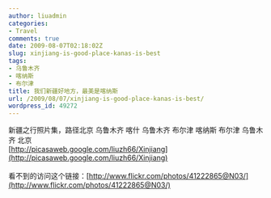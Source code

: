 ```yaml
---
author: liuadmin
categories:
- Travel
comments: true
date: 2009-08-07T02:18:02Z
slug: xinjiang-is-good-place-kanas-is-best
tags:
- 乌鲁木齐
- 喀纳斯
- 布尔津
title: 我们新疆好地方，最美是喀纳斯
url: /2009/08/07/xinjiang-is-good-place-kanas-is-best/
wordpress_id: 49272
---
```


新疆之行照片集，路径北京  乌鲁木齐  喀什 乌鲁木齐 布尔津 喀纳斯 布尔津 乌鲁木齐 北京<br />[http://picasaweb.google.com/liuzh66/Xinjiang](http://picasaweb.google.com/liuzh66/Xinjiang)<br /><br />看不到的访问这个链接：[http://www.flickr.com/photos/41222865@N03/](http://www.flickr.com/photos/41222865@N03/)
